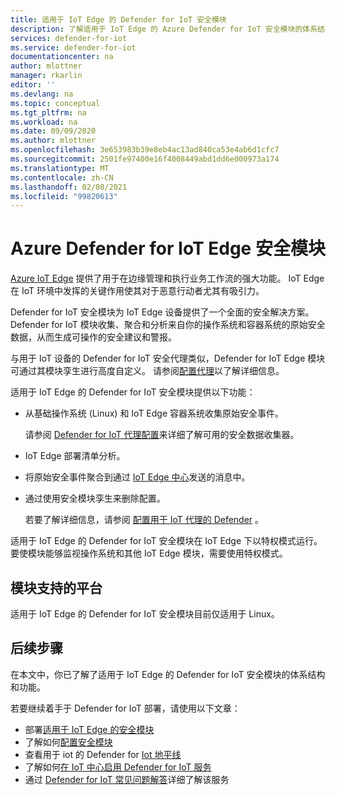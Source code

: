 ```yaml
---
title: 适用于 IoT Edge 的 Defender for IoT 安全模块
description: 了解适用于 IoT Edge 的 Azure Defender for IoT 安全模块的体系结构和功能。
services: defender-for-iot
ms.service: defender-for-iot
documentationcenter: na
author: mlottner
manager: rkarlin
editor: ''
ms.devlang: na
ms.topic: conceptual
ms.tgt_pltfrm: na
ms.workload: na
ms.date: 09/09/2020
ms.author: mlottner
ms.openlocfilehash: 3e653983b39e8eb4ac13ad840ca53e4ab6d1cfc7
ms.sourcegitcommit: 2501fe97400e16f4008449abd1dd6e000973a174
ms.translationtype: MT
ms.contentlocale: zh-CN
ms.lasthandoff: 02/08/2021
ms.locfileid: "99820613"
---
```

# <a name="azure-defender-for-iot-edge-security-module"></a>Azure Defender for IoT Edge 安全模块

[Azure IoT Edge](../iot-edge/index.yml) 提供了用于在边缘管理和执行业务工作流的强大功能。
IoT Edge 在 IoT 环境中发挥的关键作用使其对于恶意行动者尤其有吸引力。

Defender for IoT 安全模块为 IoT Edge 设备提供了一个全面的安全解决方案。
Defender for IoT 模块收集、聚合和分析来自你的操作系统和容器系统的原始安全数据，从而生成可操作的安全建议和警报。

与用于 IoT 设备的 Defender for IoT 安全代理类似，Defender for IoT Edge 模块可通过其模块孪生进行高度自定义。
请参阅[配置代理](how-to-agent-configuration.md)以了解详细信息。

适用于 IoT Edge 的 Defender for IoT 安全模块提供以下功能：

- 从基础操作系统 (Linux) 和 IoT Edge 容器系统收集原始安全事件。

  请参阅 [Defender for IoT 代理配置](how-to-agent-configuration.md)来详细了解可用的安全数据收集器。

- IoT Edge 部署清单分析。

- 将原始安全事件聚合到通过 [IoT Edge 中心](../iot-edge/iot-edge-runtime.md#iot-edge-hub)发送的消息中。

- 通过使用安全模块孪生来删除配置。

  若要了解详细信息，请参阅 [配置用于 IoT 代理的 Defender](how-to-agent-configuration.md) 。

适用于 IoT Edge 的 Defender for IoT 安全模块在 IoT Edge 下以特权模式运行。
要使模块能够监视操作系统和其他 IoT Edge 模块，需要使用特权模式。

## <a name="module-supported-platforms"></a>模块支持的平台

适用于 IoT Edge 的 Defender for IoT 安全模块目前仅适用于 Linux。

## <a name="next-steps"></a>后续步骤

在本文中，你已了解了适用于 IoT Edge 的 Defender for IoT 安全模块的体系结构和功能。

若要继续着手于 Defender for IoT 部署，请使用以下文章：

- 部署[适用于 IoT Edge 的安全模块](how-to-deploy-edge.md)
- 了解如何[配置安全模块](how-to-agent-configuration.md)
- 查看用于 iot 的 Defender for [Iot 地平线](resources-manage-proprietary-protocols.md)
- 了解如何[在 IoT 中心启用 Defender for IoT 服务](quickstart-onboard-iot-hub.md)
- 通过 [Defender for IoT 常见问题解答](resources-frequently-asked-questions.md)详细了解该服务
